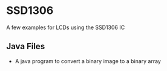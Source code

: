 # SSD1306
A few examples for LCDs using the SSD1306 IC


## Java Files
  - A java program to convert a binary image to a binary array
